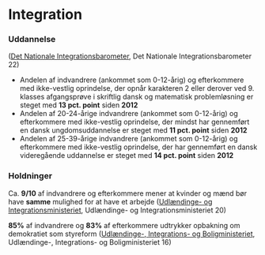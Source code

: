 # Integration

### Uddannelse

([Det Nationale Integrationsbarometer](https://integrationsbarometer.dk/udviklingsrapporter/hele-landet-0322.pdf), Det Nationale Integrationsbarometer 22)

* Andelen af indvandrere (ankommet som 0-12-årig) og efterkommere med ikke-vestlig oprindelse, der opnår karakteren 2 eller derover ved 9. klasses afgangsprøve i skriftlig dansk og matematisk problemløsning er steget med **13 pct. point** siden **2012**
* Andelen af 20-24-årige indvandrere (ankommet som 0-12-årig) og efterkommere med ikke-vestlig oprindelse, der mindst har gennemført en dansk ungdomsuddannelse er steget med **11 pct. point** siden **2012**
* Andelen af 25-39-årige indvandrere (ankommet som 0-12-årig) og efterkommere med ikke-vestlig oprindelse, der har gennemført en dansk videregående uddannelse er steget med **14 pct. point** siden **2012**

### Holdninger

Ca. **9/10** af indvandrere og efterkommere mener at kvinder og mænd bør have **samme** mulighed for at have et arbejde ([Udlændinge- og Integrationsministeriet](https://integrationsbarometer.dk/tal-og-analyser/filer-tal-og-analyser/arkiv/BaggrundstabellerfraMedborgerskabsundersgelsen2020.pdf), Udlændinge- og Integrationsministeriet 20)

**85%** af indvandrere og **83%** af efterkommere udtrykker opbakning om demokratiet som styreform ([Udlændinge-, Integrations- og Boligministeriet](https://integrationsbarometer.dk/tal-og-analyser/filer-tal-og-analyser/arkiv/medborgerskab-ligebehandling-og-selvbestemmelse-i-danmark-2016), Udlændinge-, Integrations- og Boligministeriet 16)
